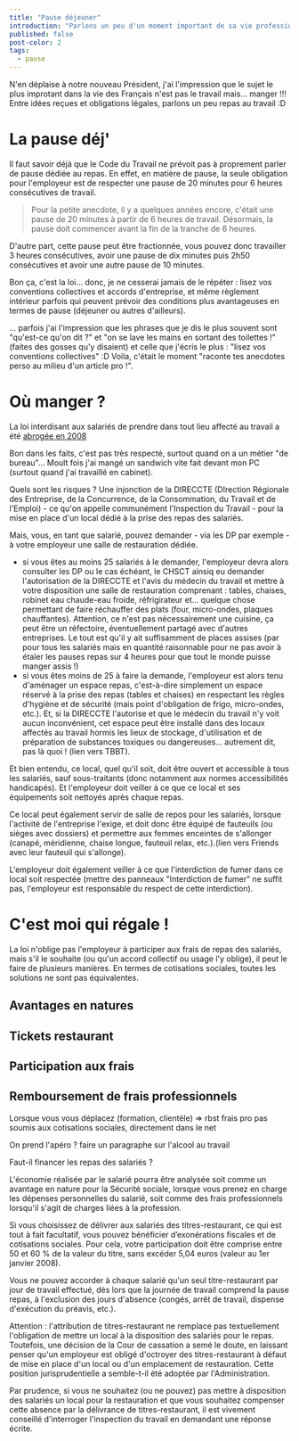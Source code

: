 ```yaml
---
title: "Pause déjeuner"
introduction: "Parlons un peu d'un moment important de sa vie professionnelle : la pause dej :D"
published: false
post-color: 2
tags:
  - pause
---
```


N'en déplaise à notre nouveau Président, j'ai l'impression que le sujet le plus improtant dans la vie des Français n'est pas le travail mais… manger !!! 
Entre idées reçues et obligations légales, parlons un peu repas au travail :D

# La pause déj'

Il faut savoir déjà que le Code du Travail ne prévoit pas à proprement parler de pause dédiée au repas. En effet, en matière de pause, la seule obligation pour l'employeur est de respecter une pause de 20 minutes pour 6 heures consécutives de travail. 

> Pour la petite anecdote, il y a quelques années encore, c'était une pause de 20 minutes à partir de 6 heures de travail. Désormais, la pause doit commencer avant la fin de la tranche de 6 heures. 

D'autre part, cette pause peut être fractionnée, vous pouvez donc travailler 3 heures consécutives, avoir une pause de dix minutes puis 2h50 consécutives et avoir une autre pause de 10 minutes.

Bon ça, c'est la loi… donc, je ne cesserai jamais de le répéter : lisez vos conventions collectives et accords d'entreprise, et même règlement intérieur parfois qui peuvent prévoir des conditions plus avantageuses en termes de pause (déjeuner ou autres d'ailleurs). 

… parfois j'ai l'impression que les phrases que je dis le plus souvent sont "qu'est-ce qu'on dit ?" et "on se lave les mains en sortant des toilettes !" (faites des gosses qu'y disaient) et celle que j'écris le plus : "lisez vos conventions collectives" :D Voila, c'était le moment "raconte tes anecdotes perso au milieu d'un article pro !".


# Où manger ?

La loi interdisant aux salariés de prendre dans tout lieu affecté au travail a été [abrogée en 2008](https://www.legifrance.gouv.fr/affichCode.do?idSectionTA=LEGISCTA000018512042&cidTexte=LEGITEXT000006072050&dateTexte=20080430)

Bon dans les faits, c'est pas très respecté, surtout quand on a un métier "de bureau"… Moult fois j'ai mangé un sandwich vite fait devant mon PC (surtout quand j'ai travaillé en cabinet). 

Quels sont les risques ? Une injonction de la DIRECCTE (DIrection Régionale des Entreprise, de la Concurrence, de la Consommation, du Travail et de l'Emploi) - ce qu'on appelle communément l'Inspection du Travail - pour la mise en place d'un local dédié à la prise des repas des salariés. 

Mais, vous, en tant que salarié, pouvez demander - via les DP par exemple - à votre employeur une salle de restauration dédiée. 
- si vous êtes au moins 25 salariés à le demander, l'employeur devra alors consulter les DP ou le cas échéant, le CHSCT ainsiq eu demander l'autorisation de la DIRECCTE et l'avis du médecin du travail et mettre à votre disposition une salle de restauration comprenant : tables, chaises, robinet eau chaude-eau froide, réfrigirateur et… quelque chose permettant de faire réchauffer des plats (four, micro-ondes, plaques chauffantes). Attention, ce n'est pas nécessairement une cuisine, ça peut être un réfectoire, éventuellement partagé avec d'autres entreprises. Le tout est qu'il y ait suffisamment de places assises (par pour tous les salariés mais en quantité raisonnable pour ne pas avoir à étaler les pauses repas sur 4 heures pour que tout le monde puisse manger assis !)
- si vous êtes moins de 25 à faire la demande, l'employeur est alors tenu d'aménager un espace repas, c'est-à-dire simplement un espace réservé à la prise des repas (tables et chaises) en respectant les règles d'hygiène et de sécurité (mais point d'obligation de frigo, micro-ondes, etc.). Et, si la DIRECCTE l'autorise et que le médecin du travail n'y voit aucun inconvénient, cet espace peut être installé dans des locaux affectés au travail hormis les lieux de stockage, d'utilisation et de préparation de substances toxiques ou dangereuses… autrement dit, pas là quoi ! (lien vers TBBT). 

Et bien entendu, ce local, quel qu'il soit, doit être ouvert et accessible à tous les salariés, sauf sous-traitants (donc notamment aux normes accessibilités handicapés). Et l'employeur doit veiller à ce que ce local et ses équipements soit nettoyés après chaque repas. 

Ce local peut également servir de salle de repos pour les salariés, lorsque l'activité de l'entreprise l'exige, et doit donc être équipé de fauteuils (ou sièges avec dossiers) et permettre aux femmes enceintes de s'allonger (canapé, méridienne, chaise longue, fauteuil relax, etc.).(lien vers Friends avec leur fauteuil qui s'allonge). 

L'employeur doit également veiller à ce que l'interdiction de fumer dans ce local soit respectée (mettre des panneaux "Interdiction de fumer" ne suffit pas, l'employeur est responsable du respect de cette interdiction). 

# C'est moi qui régale !

La loi n'oblige pas l'employeur à participer aux frais de repas des salariés, mais s'il le souhaite (ou qu'un accord collectif ou usage l'y oblige), il peut le faire de plusieurs manières. En termes de cotisations sociales, toutes les solutions ne sont pas équivalentes.

## Avantages en natures

## Tickets restaurant

## Participation aux frais

## Remboursement de frais professionnels

Lorsque vous vous déplacez (formation, clientèle) => rbst frais pro pas soumis aux cotisations sociales, directement dans le net


On prend l'apéro ? faire un paragraphe sur l'alcool au travail



Faut-il financer les repas des salariés ?

L'économie réalisée par le salarié pourra être analysée soit comme un avantage en nature pour la Sécurité sociale, lorsque vous prenez en charge les dépenses personnelles du salarié, soit comme des frais professionnels lorsqu'il s'agit de charges liées à la profession.

Si vous choisissez de délivrer aux salariés des titres-restaurant, ce qui est tout à fait facultatif, vous pouvez bénéficier d’exonérations fiscales et de cotisations sociales. Pour cela, votre participation doit être comprise entre 50 et 60 % de la valeur du titre, sans excéder 5,04 euros (valeur au 1er janvier 2008).

Vous ne pouvez accorder à chaque salarié qu'un seul titre-restaurant par jour de travail effectué, dès lors que la journée de travail comprend la pause repas, à l'exclusion des jours d'absence (congés, arrêt de travail, dispense d'exécution du préavis, etc.).

Attention : l'attribution de titres-restaurant ne remplace pas textuellement l'obligation de mettre un local à la disposition des salariés pour le repas. Toutefois, une décision de la Cour de cassation a semé le doute, en laissant penser qu'un employeur est obligé d'octroyer des titres-restaurant à défaut de mise en place d'un local ou d'un emplacement de restauration. Cette position jurisprudentielle a semble-t-il été adoptée par l'Administration.

Par prudence, si vous ne souhaitez (ou ne pouvez) pas mettre à disposition des salariés un local pour la restauration et que vous souhaitez compenser cette absence par la délivrance de titres-restaurant, il est vivement conseillé d'interroger l'inspection du travail en demandant une réponse écrite.

